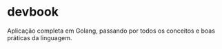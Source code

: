 # devbook

Aplicação completa em Golang, passando por todos os conceitos e boas práticas da linguagem.
